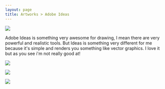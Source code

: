 ```yaml
---
layout: page
title: Artworks > Adobe Ideas
---
```


![](https://raw.githubusercontent.com/pmkary/pmkary.github.io/master/Graphics/artworks/adobe-ideas/Hand.jpg)<br>

Adobe Ideas is something very awesome for drawing, I mean there are very powerful and realistic tools. But Ideas is something very different for me because it's simple and renders you something like vector graphics. I love it but as you see i'm not really good at!<br>

![](https://raw.githubusercontent.com/pmkary/pmkary.github.io/master/Graphics/artworks/adobe-ideas/AdobeColored.jpg)<br>

![](https://raw.githubusercontent.com/pmkary/pmkary.github.io/master/Graphics/artworks/adobe-ideas/Linsey-3.jpg)<br>

![](https://raw.githubusercontent.com/pmkary/pmkary.github.io/master/Graphics/artworks/adobe-ideas/Polo-1.jpg)
